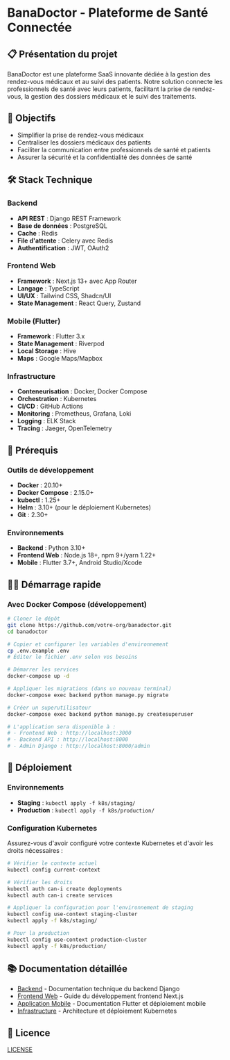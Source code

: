 # BanaDoctor - Plateforme de Santé Connectée

## 📋 Présentation du projet
BanaDoctor est une plateforme SaaS innovante dédiée à la gestion des rendez-vous médicaux et au suivi des patients. Notre solution connecte les professionnels de santé avec leurs patients, facilitant la prise de rendez-vous, la gestion des dossiers médicaux et le suivi des traitements.

## 🎯 Objectifs
- Simplifier la prise de rendez-vous médicaux
- Centraliser les dossiers médicaux des patients
- Faciliter la communication entre professionnels de santé et patients
- Assurer la sécurité et la confidentialité des données de santé

## 🛠️ Stack Technique

### Backend
- **API REST** : Django REST Framework
- **Base de données** : PostgreSQL
- **Cache** : Redis
- **File d'attente** : Celery avec Redis
- **Authentification** : JWT, OAuth2

### Frontend Web
- **Framework** : Next.js 13+ avec App Router
- **Langage** : TypeScript
- **UI/UX** : Tailwind CSS, Shadcn/UI
- **State Management** : React Query, Zustand

### Mobile (Flutter)
- **Framework** : Flutter 3.x
- **State Management** : Riverpod
- **Local Storage** : Hive
- **Maps** : Google Maps/Mapbox

### Infrastructure
- **Conteneurisation** : Docker, Docker Compose
- **Orchestration** : Kubernetes
- **CI/CD** : GitHub Actions
- **Monitoring** : Prometheus, Grafana, Loki
- **Logging** : ELK Stack
- **Tracing** : Jaeger, OpenTelemetry

## 🚀 Prérequis

### Outils de développement
- **Docker** : 20.10+
- **Docker Compose** : 2.15.0+
- **kubectl** : 1.25+
- **Helm** : 3.10+ (pour le déploiement Kubernetes)
- **Git** : 2.30+

### Environnements
- **Backend** : Python 3.10+
- **Frontend Web** : Node.js 18+, npm 9+/yarn 1.22+
- **Mobile** : Flutter 3.7+, Android Studio/Xcode

## 🏃‍♂️ Démarrage rapide

### Avec Docker Compose (développement)

```bash
# Cloner le dépôt
git clone https://github.com/votre-org/banadoctor.git
cd banadoctor

# Copier et configurer les variables d'environnement
cp .env.example .env
# Éditer le fichier .env selon vos besoins

# Démarrer les services
docker-compose up -d

# Appliquer les migrations (dans un nouveau terminal)
docker-compose exec backend python manage.py migrate

# Créer un superutilisateur
docker-compose exec backend python manage.py createsuperuser

# L'application sera disponible à :
# - Frontend Web : http://localhost:3000
# - Backend API : http://localhost:8000
# - Admin Django : http://localhost:8000/admin
```

## 🚀 Déploiement

### Environnements
- **Staging** : `kubectl apply -f k8s/staging/`
- **Production** : `kubectl apply -f k8s/production/`

### Configuration Kubernetes
Assurez-vous d'avoir configuré votre contexte Kubernetes et d'avoir les droits nécessaires :

```bash
# Vérifier le contexte actuel
kubectl config current-context

# Vérifier les droits
kubectl auth can-i create deployments
kubectl auth can-i create services

# Appliquer la configuration pour l'environnement de staging
kubectl config use-context staging-cluster
kubectl apply -f k8s/staging/

# Pour la production
kubectl config use-context production-cluster
kubectl apply -f k8s/production/
```

## 📚 Documentation détaillée

- [Backend](/backend/README.md) - Documentation technique du backend Django
- [Frontend Web](/frontend-web/README.md) - Guide du développement frontend Next.js
- [Application Mobile](/frontend-mobile/README.md) - Documentation Flutter et déploiement mobile
- [Infrastructure](/infra/README.md) - Architecture et déploiement Kubernetes

## 📄 Licence
[LICENSE](LICENSE)
